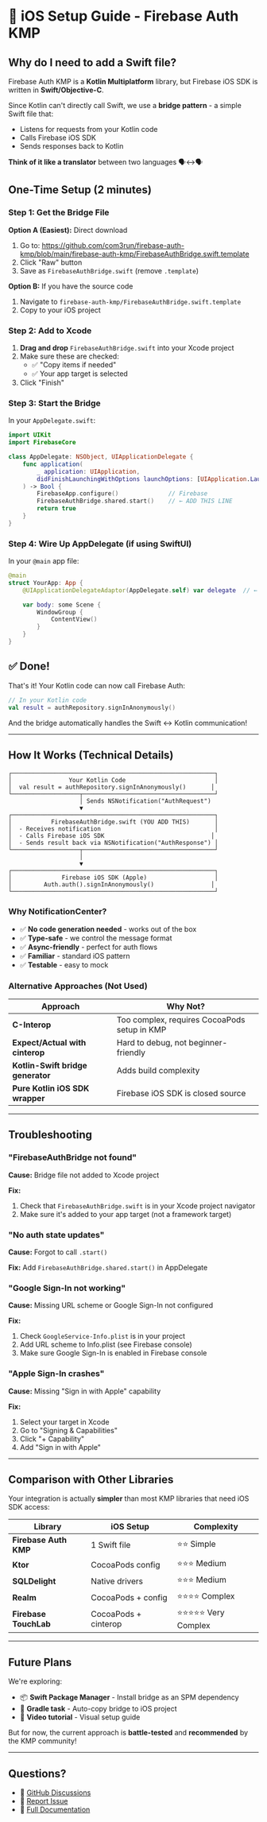 # 📱 iOS Setup Guide - Firebase Auth KMP

## Why do I need to add a Swift file?

Firebase Auth KMP is a **Kotlin Multiplatform** library, but Firebase iOS SDK is written in **Swift/Objective-C**.

Since Kotlin can't directly call Swift, we use a **bridge pattern** - a simple Swift file that:
- Listens for requests from your Kotlin code
- Calls Firebase iOS SDK
- Sends responses back to Kotlin

**Think of it like a translator** between two languages 🗣️↔️🗣️

## One-Time Setup (2 minutes)

### Step 1: Get the Bridge File

**Option A (Easiest):** Direct download
1. Go to: https://github.com/com3run/firebase-auth-kmp/blob/main/firebase-auth-kmp/FirebaseAuthBridge.swift.template
2. Click "Raw" button
3. Save as `FirebaseAuthBridge.swift` (remove `.template`)

**Option B:** If you have the source code
1. Navigate to `firebase-auth-kmp/FirebaseAuthBridge.swift.template`
2. Copy to your iOS project

### Step 2: Add to Xcode

1. **Drag and drop** `FirebaseAuthBridge.swift` into your Xcode project
2. Make sure these are checked:
   - ✅ "Copy items if needed"
   - ✅ Your app target is selected
3. Click "Finish"

### Step 3: Start the Bridge

In your `AppDelegate.swift`:

```swift
import UIKit
import FirebaseCore

class AppDelegate: NSObject, UIApplicationDelegate {
    func application(
        _ application: UIApplication,
        didFinishLaunchingWithOptions launchOptions: [UIApplication.LaunchOptionsKey: Any]? = nil
    ) -> Bool {
        FirebaseApp.configure()              // Firebase
        FirebaseAuthBridge.shared.start()    // ← ADD THIS LINE
        return true
    }
}
```

### Step 4: Wire Up AppDelegate (if using SwiftUI)

In your `@main` app file:

```swift
@main
struct YourApp: App {
    @UIApplicationDelegateAdaptor(AppDelegate.self) var delegate  // ← Add this

    var body: some Scene {
        WindowGroup {
            ContentView()
        }
    }
}
```

## ✅ Done!

That's it! Your Kotlin code can now call Firebase Auth:

```kotlin
// In your Kotlin code
val result = authRepository.signInAnonymously()
```

And the bridge automatically handles the Swift ↔ Kotlin communication!

---

## How It Works (Technical Details)

```
┌─────────────────────────────────────────────────────────┐
│                Your Kotlin Code                         │
│  val result = authRepository.signInAnonymously()       │
└───────────────────┬─────────────────────────────────────┘
                    │ Sends NSNotification("AuthRequest")
                    ▼
┌─────────────────────────────────────────────────────────┐
│           FirebaseAuthBridge.swift (YOU ADD THIS)       │
│  - Receives notification                                │
│  - Calls Firebase iOS SDK                              │
│  - Sends result back via NSNotification("AuthResponse") │
└───────────────────┬─────────────────────────────────────┘
                    │
                    ▼
┌─────────────────────────────────────────────────────────┐
│              Firebase iOS SDK (Apple)                   │
│         Auth.auth().signInAnonymously()                │
└─────────────────────────────────────────────────────────┘
```

### Why NotificationCenter?

- ✅ **No code generation needed** - works out of the box
- ✅ **Type-safe** - we control the message format
- ✅ **Async-friendly** - perfect for auth flows
- ✅ **Familiar** - standard iOS pattern
- ✅ **Testable** - easy to mock

### Alternative Approaches (Not Used)

| Approach | Why Not? |
|----------|----------|
| **C-Interop** | Too complex, requires CocoaPods setup in KMP |
| **Expect/Actual with cinterop** | Hard to debug, not beginner-friendly |
| **Kotlin-Swift bridge generator** | Adds build complexity |
| **Pure Kotlin iOS SDK wrapper** | Firebase iOS SDK is closed source |

---

## Troubleshooting

### "FirebaseAuthBridge not found"

**Cause:** Bridge file not added to Xcode project

**Fix:**
1. Check that `FirebaseAuthBridge.swift` is in your Xcode project navigator
2. Make sure it's added to your app target (not a framework target)

### "No auth state updates"

**Cause:** Forgot to call `.start()`

**Fix:** Add `FirebaseAuthBridge.shared.start()` in AppDelegate

### "Google Sign-In not working"

**Cause:** Missing URL scheme or Google Sign-In not configured

**Fix:**
1. Check `GoogleService-Info.plist` is in your project
2. Add URL scheme to Info.plist (see Firebase console)
3. Make sure Google Sign-In is enabled in Firebase console

### "Apple Sign-In crashes"

**Cause:** Missing "Sign in with Apple" capability

**Fix:**
1. Select your target in Xcode
2. Go to "Signing & Capabilities"
3. Click "+ Capability"
4. Add "Sign in with Apple"

---

## Comparison with Other Libraries

Your integration is actually **simpler** than most KMP libraries that need iOS SDK access:

| Library | iOS Setup | Complexity |
|---------|-----------|------------|
| **Firebase Auth KMP** | 1 Swift file | ⭐⭐ Simple |
| **Ktor** | CocoaPods config | ⭐⭐⭐ Medium |
| **SQLDelight** | Native drivers | ⭐⭐⭐ Medium |
| **Realm** | CocoaPods + config | ⭐⭐⭐⭐ Complex |
| **Firebase TouchLab** | CocoaPods + cinterop | ⭐⭐⭐⭐⭐ Very Complex |

---

## Future Plans

We're exploring:
- 📦 **Swift Package Manager** - Install bridge as an SPM dependency
- 🤖 **Gradle task** - Auto-copy bridge to iOS project
- 🎥 **Video tutorial** - Visual setup guide

But for now, the current approach is **battle-tested** and **recommended** by the KMP community!

---

## Questions?

- 💬 [GitHub Discussions](https://github.com/com3run/firebase-auth-kmp/discussions)
- 🐛 [Report Issue](https://github.com/com3run/firebase-auth-kmp/issues)
- 📖 [Full Documentation](../README.md)
